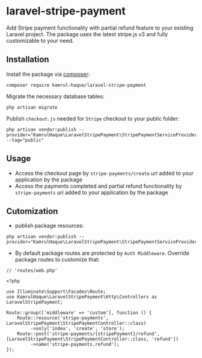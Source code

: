 # laravel-stripe-payment

Add Stripe payment functionality with partial refund feature to your existing Laravel project. The package uses the latest stripe.js v3 and fully customizable to your need.

## Installation

Install the package via [composer](https://getcomposer.org/):
```
composer require kamrul-haque/laravel-stripe-payment
```

Migrate the necessary database tables:
```
php artisan migrate
```

Publish ``checkout.js`` needed for ``Stripe`` checkout to your public folder:
```
php artisan vendor:publish --provider="KamrulHaque\LaravelStripePayment\StripePaymentServiceProvider" --tag="public"
```

## Usage

- Access the checkout page by ``stripe-payments/create`` *uri* added to your application by the package
- Access the payments completed and partial refund functionality by ``stripe-payments`` *uri* added to your application by the package

## Cutomization

- publish package resources:
```
php artisan vendor:publish --provider="KamrulHaque\LaravelStripePayment\StripePaymentServiceProvider"
```
- By default package routes are protected by ``Auth Middleware``. Override package routes to customize that:
```
// 'routes/web.php'

<?php

use Illuminate\Support\Facades\Route;
use KamrulHaque\LaravelStripePayment\Http\Controllers as LaravelStripePayment;

Route::group(['middleware' => 'custom'], function () {
    Route::resource('stripe-payments', LaravelStripePayment\StripePaymentController::class)
         ->only('index', 'create', 'store');
    Route::post('stripe-payments/{stripePayment}/refund', [LaravelStripePayment\StripePaymentController::class, 'refund'])
         ->name('stripe-payments.refund');
});

```
